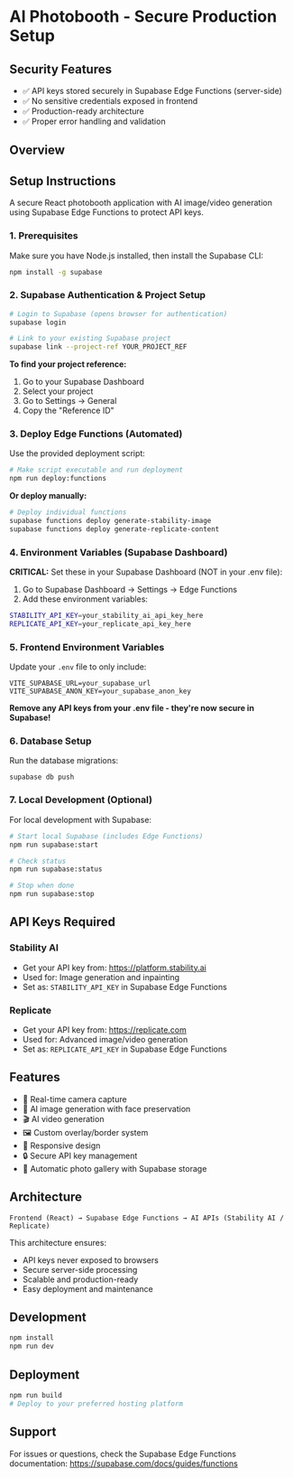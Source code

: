 # AI Photobooth - Secure Production Setup

## Security Features
- ✅ API keys stored securely in Supabase Edge Functions (server-side)
- ✅ No sensitive credentials exposed in frontend
- ✅ Production-ready architecture
- ✅ Proper error handling and validation
## Overview
## Setup Instructions
A secure React photobooth application with AI image/video generation using Supabase Edge Functions to protect API keys.
### 1. Prerequisites

Make sure you have Node.js installed, then install the Supabase CLI:

```bash
npm install -g supabase
```

### 2. Supabase Authentication & Project Setup

```bash
# Login to Supabase (opens browser for authentication)
supabase login

# Link to your existing Supabase project
supabase link --project-ref YOUR_PROJECT_REF
```

**To find your project reference:**
1. Go to your Supabase Dashboard
2. Select your project
3. Go to Settings → General
4. Copy the "Reference ID"

### 3. Deploy Edge Functions (Automated)

Use the provided deployment script:

```bash
# Make script executable and run deployment
npm run deploy:functions
```

**Or deploy manually:**

```bash
# Deploy individual functions
supabase functions deploy generate-stability-image
supabase functions deploy generate-replicate-content
```

### 4. Environment Variables (Supabase Dashboard)

**CRITICAL:** Set these in your Supabase Dashboard (NOT in your .env file):

1. Go to Supabase Dashboard → Settings → Edge Functions
2. Add these environment variables:

```bash
STABILITY_API_KEY=your_stability_ai_api_key_here
REPLICATE_API_KEY=your_replicate_api_key_here
```

### 5. Frontend Environment Variables

Update your `.env` file to only include:

```
VITE_SUPABASE_URL=your_supabase_url
VITE_SUPABASE_ANON_KEY=your_supabase_anon_key
```

**Remove any API keys from your .env file - they're now secure in Supabase!**

### 6. Database Setup

Run the database migrations:

```
supabase db push
```

### 7. Local Development (Optional)

For local development with Supabase:

```bash
# Start local Supabase (includes Edge Functions)
npm run supabase:start

# Check status
npm run supabase:status

# Stop when done
npm run supabase:stop
```
## API Keys Required
### Stability AI
- Get your API key from: https://platform.stability.ai
- Used for: Image generation and inpainting
- Set as: `STABILITY_API_KEY` in Supabase Edge Functions
### Replicate
- Get your API key from: https://replicate.com
- Used for: Advanced image/video generation
- Set as: `REPLICATE_API_KEY` in Supabase Edge Functions
## Features
- 📸 Real-time camera capture
- 🎨 AI image generation with face preservation
- 🎬 AI video generation
- 🖼️ Custom overlay/border system
- 📱 Responsive design
- 🔒 Secure API key management
- 💾 Automatic photo gallery with Supabase storage
## Architecture
```
Frontend (React) → Supabase Edge Functions → AI APIs (Stability AI / Replicate)
```
This architecture ensures:
- API keys never exposed to browsers
- Secure server-side processing
- Scalable and production-ready
- Easy deployment and maintenance
## Development
```bash
npm install
npm run dev
```
## Deployment
```bash
npm run build
# Deploy to your preferred hosting platform
```
## Support
For issues or questions, check the Supabase Edge Functions documentation:
https://supabase.com/docs/guides/functions